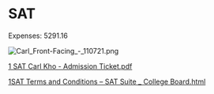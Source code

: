 # SAT

Expenses: 5291.16

![Carl_Front-Facing_-_110721.png](SAT%20c2f3eeb9e84d4b5aab41c5b342b300a7/Carl_Front-Facing_-_110721.png)

[1 SAT Carl Kho - Admission Ticket.pdf](SAT%20c2f3eeb9e84d4b5aab41c5b342b300a7/1_SAT_Carl_Kho_-_Admission_Ticket.pdf)

[1SAT Terms and Conditions – SAT Suite _ College Board.html](SAT%20c2f3eeb9e84d4b5aab41c5b342b300a7/1SAT_Terms_and_Conditions__SAT_Suite___College_Board.html)